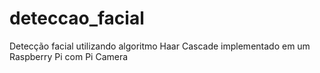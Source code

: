 # deteccao_facial
Detecção facial utilizando algoritmo Haar Cascade implementado em um Raspberry Pi com Pi Camera
